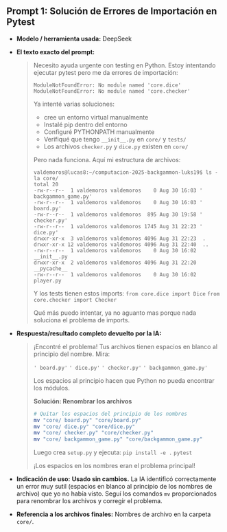 ## Prompt 1: Solución de Errores de Importación en Pytest

- **Modelo / herramienta usada:** DeepSeek

- **El texto exacto del prompt:**
  > Necesito ayuda urgente con testing en Python. Estoy intentando ejecutar pytest pero me da errores de importación:
  >
  > `ModuleNotFoundError: No module named 'core.dice'`
  > `ModuleNotFoundError: No module named 'core.checker'`
  >
  > Ya intenté varias soluciones:
  > *   cree un entorno virtual manualmente
  > *   Instalé pip dentro del entorno
  > *   Configuré PYTHONPATH manualmente
  > *   Verifiqué que tengo `__init__.py` en `core/` y `tests/`
  > *   Los archivos `checker.py` y `dice.py` existen en `core/`
  >
  > Pero nada funciona. Aquí mi estructura de archivos:
  >
  > ```
  > valdemoros@lucas8:~/computacion-2025-backgammon-luks19$ ls -la core/
  > total 20
  > -rw-r--r--  1 valdemoros valdemoros    0 Aug 30 16:03 ' backgammon_game.py'
  > -rw-r--r--  1 valdemoros valdemoros    0 Aug 30 16:03 ' board.py'
  > -rw-r--r--  1 valdemoros valdemoros  895 Aug 30 19:58 ' checker.py'
  > -rw-r--r--  1 valdemoros valdemoros 1745 Aug 31 22:23 ' dice.py'
  > drwxr-xr-x  3 valdemoros valdemoros 4096 Aug 31 22:23  .
  > drwxr-xr-x 12 valdemoros valdemoros 4096 Aug 31 22:40  ..
  > -rw-r--r--  1 valdemoros valdemoros    0 Aug 30 16:02  __init__.py
  > drwxr-xr-x  2 valdemoros valdemoros 4096 Aug 31 22:20  __pycache__
  > -rw-r--r--  1 valdemoros valdemoros    0 Aug 30 16:02  player.py
  > ```
  >
  > Y los tests tienen estos imports:
  > `from core.dice import Dice`
  > `from core.checker import Checker`
  >
  > Qué más puedo intentar, ya no aguanto mas porque nada soluciona el problema de imports.

- **Respuesta/resultado completo devuelto por la IA:**
  > ¡Encontré el problema! Tus archivos tienen espacios en blanco al principio del nombre. Mira:
  >
  > `' board.py'`
  > `' dice.py'`
  > `' checker.py'`
  > `' backgammon_game.py'`
  >
  > Los espacios al principio hacen que Python no pueda encontrar los módulos.
  >
  > **Solución: Renombrar los archivos**
  >
  > ```bash
  > # Quitar los espacios del principio de los nombres
  > mv "core/ board.py" "core/board.py"
  > mv "core/ dice.py" "core/dice.py"
  > mv "core/ checker.py" "core/checker.py"
  > mv "core/ backgammon_game.py" "core/backgammon_game.py"
  > ```
  >
  > Luego crea `setup.py` y ejecuta:
  > `pip install -e .`
  > `pytest`
  >
  > ¡Los espacios en los nombres eran el problema principal!

- **Indicación de uso:** **Usado sin cambios.** La IA identificó correctamente un error muy sutil (espacios en blanco al principio de los nombres de archivo) que yo no había visto. Seguí los comandos `mv` proporcionados para renombrar los archivos y corregir el problema.

- **Referencia a los archivos finales:** Nombres de archivo en la carpeta `core/`.

